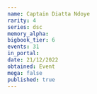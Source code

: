 ```yaml
---
name: Captain Diatta Ndoye
rarity: 4
series: dsc
memory_alpha:
bigbook_tier: 6
events: 31
in_portal:
date: 21/12/2022
obtained: Event
mega: false
published: true
---
```



